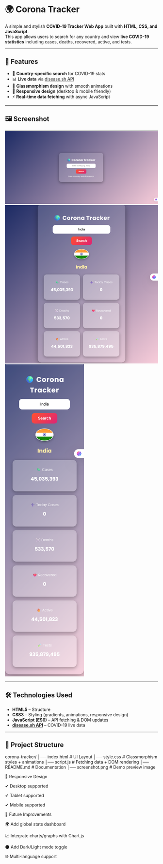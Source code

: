 # 🌍 Corona Tracker

A simple and stylish **COVID-19 Tracker Web App** built with **HTML, CSS, and JavaScript**.  
This app allows users to search for any country and view **live COVID-19 statistics** including cases, deaths, recovered, active, and tests.  

---

## 🚀 Features
- 🔎 **Country-specific search** for COVID-19 stats  
- 📊 **Live data** via [disease.sh API](https://disease.sh/)  
- 🎨 **Glassmorphism design** with smooth animations  
- 📱 **Responsive design** (desktop & mobile friendly)  
- ⚡ **Real-time data fetching** with async JavaScript  

---

## 🖼️ Screenshot
![Corona Tracker Screenshot](Corona-1.png)  
![Corona Tracker Screenshot](corona-2.png)  
![Corona Tracker Screenshot](Mobile-View.png)  

---

## 🛠️ Technologies Used
- **HTML5** – Structure  
- **CSS3** – Styling (gradients, animations, responsive design)  
- **JavaScript (ES6)** – API fetching & DOM updates  
- **[disease.sh API](https://disease.sh/)** – COVID-19 live data  

---

## 📂 Project Structure

corona-tracker/
│── index.html # UI Layout
│── style.css # Glassmorphism styles + animations
│── script.js # Fetching data + DOM rendering
│── README.md # Documentation
│── screenshot.png # Demo preview image


📱 Responsive Design

✔ Desktop supported

✔ Tablet supported

✔ Mobile supported

📌 Future Improvements

🌍 Add global stats dashboard

📈 Integrate charts/graphs with Chart.js

🌑 Add Dark/Light mode toggle

🌐 Multi-language support
